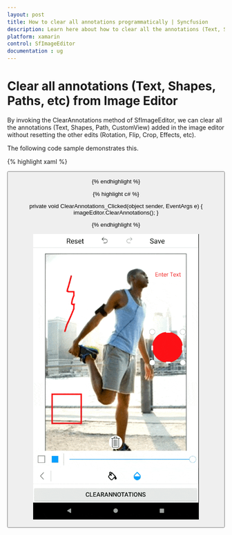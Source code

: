 ```yaml
---
layout: post
title: How to clear all annotations programmatically | Syncfusion
description: Learn here about how to clear all the annotations (Text, Shapes, Paths, Custom views) alone added in the image editor.
platform: xamarin
control: SfImageEditor
documentation : ug
---
```


# Clear all annotations (Text, Shapes, Paths, etc) from Image Editor

By invoking the ClearAnnotations method of SfImageEditor, we can clear all the annotations (Text, Shapes, Path, CustomView) added in the image editor without resetting the other edits (Rotation, Flip, Crop, Effects, etc).

The following code sample demonstrates this.

{% highlight xaml %}

<Grid>
    <Grid.RowDefinitions>
        <RowDefinition Height="*" />
        <RowDefinition Height="Auto" />
    </Grid.RowDefinitions>
    <imageEditor:SfImageEditor x:Name="imageEditor"
                               Source="{Binding Image}"/>
    <StackLayout Grid.Row="1"
                 Orientation="Horizontal">
        <Button x:Name="ClearAnnotations"
                Text="ClearAnnotations"
                Clicked="ClearAnnotations_Clicked"/>
    </StackLayout>
</Grid>

{% endhighlight %}

{% highlight c# %}

private void ClearAnnotations_Clicked(object sender, EventArgs e)
{
    imageEditor.ClearAnnotations();
}

{% endhighlight %}

![ClearAnnotations support in Xamarin.Forms ImageEditor](images/ClearAnnotations.gif)